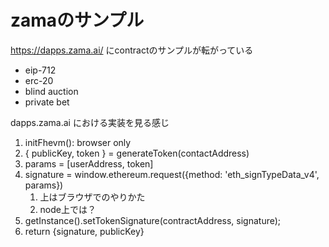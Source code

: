 # zamaのサンプル

https://dapps.zama.ai/
にcontractのサンプルが転がっている

- eip-712
- erc-20
- blind auction
- private bet



dapps.zama.ai における実装を見る感じ
1. initFhevm(): browser only
2. { publicKey, token } = generateToken(contactAddress)
3. params = [userAddress, token]
4. signature = window.ethereum.request({method: 'eth_signTypeData_v4', params})
   1. 上はブラウザでのやりかた
   2. node上では？
5. getInstance().setTokenSignature(contractAddress, signature);
6. return {signature, publicKey}


